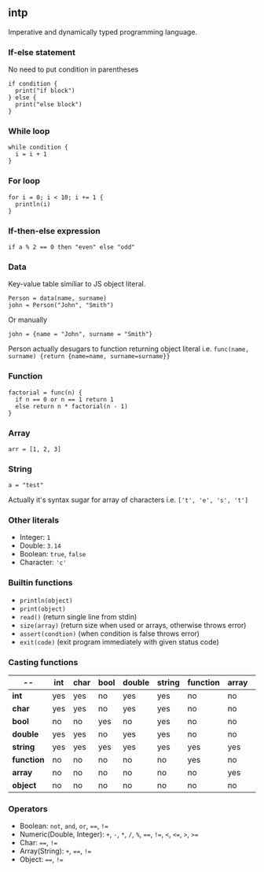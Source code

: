 ## intp
Imperative and dynamically typed programming language.
### If-else statement
No need to put condition in parentheses
```
if condition {
  print("if block")
} else {
  print("else block")
}
```

### While loop
```
while condition {
  i = i + 1
}
```
### For loop
```
for i = 0; i < 10; i += 1 {
  println(i)
}
```

### If-then-else expression
```
if a % 2 == 0 then "even" else "odd"
```

### Data
Key-value table similiar to JS object literal.
```
Person = data(name, surname)
john = Person("John", "Smith")
```
Or manually
```
john = {name = "John", surname = "Smith"}
```
Person actually desugars to function returning object literal i.e. `func(name, surname) {return {name=name, surname=surname}}`

### Function
```
factorial = func(n) {
  if n == 0 or n == 1 return 1
  else return n * factorial(n - 1)
}
```
### Array
`arr = [1, 2, 3]`

### String
`a = "test"`

Actually it's syntax sugar for array of characters i.e. `['t', 'e', 's', 't']`

### Other literals
- Integer: `1`
- Double: `3.14`
- Boolean: `true`, `false`
- Character: `'c'`

### Builtin functions
- `println(object)`
- `print(object)`
- `read()` (return single line from stdin)
- `size(array)` (return size when used or arrays, otherwise throws error)
- `assert(condtion)` (when condition is false throws error)
- `exit(code)` (exit program immediately with given status code)
### Casting functions
 --  |  int  |  char | bool | double | string | function | array | object
--- | --- | --- | --- | --- | --- | --- | --- | --- |
**int**  |  yes  |  yes | no | yes | yes | no | no | no |
**char**  |  yes  |  yes | no | yes | yes | no | no | no |
**bool**  |  no  |  no | yes | no | yes | no | no | no |
**double**  |  yes  |  yes | no | yes | yes | no | no | no |
**string**  |  yes  |  yes | yes | yes | yes | yes | yes | yes |
**function** | no | no | no | no | no | yes | no | no |
**array** | no | no | no | no | no | no | yes| no | 
**object** | no | no | no | no | no | no | no | yes | 

### Operators
- Boolean: `not`, `and`, `or`, `==`, `!=`
- Numeric(Double, Integer): `+`, `-`, `*`, `/`, `%`, `==`, `!=`, `<`, `<=`, `>`, `>=`
- Char: `==`, `!=`
- Array(String): `+`, `==`, `!=`
- Object: `==`, `!=`
